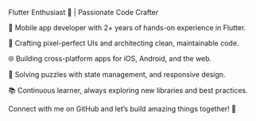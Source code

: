 Flutter Enthusiast 🚀 | Passionate Code Crafter

📱 Mobile app developer with 2+ years of hands-on experience in Flutter.

🎨 Crafting pixel-perfect UIs and architecting clean, maintainable code.

🌐 Building cross-platform apps for iOS, Android, and the web.

🧩 Solving puzzles with state management, and responsive design.

📚 Continuous learner, always exploring new libraries and best practices.

Connect with me on GitHub and let’s build amazing things together! 🤝


<!---
DaV212001/DaV212001 is a ✨ special ✨ repository because its `README.md` (this file) appears on your GitHub profile.
You can click the Preview link to take a look at your changes.
--->
